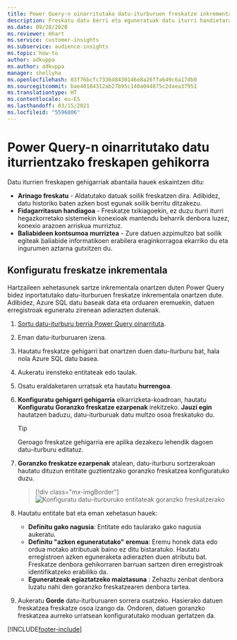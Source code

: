 ```yaml
---
title: Power Query-n oinarritutako datu-iturburuen freskatze inkrementala
description: Freskatu datu berri eta eguneratuak datu iturri handietarako Power Query oinarritzat hartuta.
ms.date: 09/28/2020
ms.reviewer: mhart
ms.service: customer-insights
ms.subservice: audience-insights
ms.topic: how-to
author: adkuppa
ms.author: adkuppa
manager: shellyha
ms.openlocfilehash: 03f76bcfc7336d8430146e8a26ffa649c6a17db0
ms.sourcegitcommit: bae40184312ab27b95c140a044875c2daea37951
ms.translationtype: HT
ms.contentlocale: eu-ES
ms.lasthandoff: 03/15/2021
ms.locfileid: "5596806"
---
```

# <a name="incremental-refresh-for-data-sources-based-on-power-query"></a>Power Query-n oinarritutako datu iturrientzako freskapen gehikorra

Datu iturrien freskapen gehigarriak abantaila hauek eskaintzen ditu:

- **Arinago freskatu** - Aldatutako datuak soilik freskatzen dira. Adibidez, datu historiko baten azken bost egunak soilik berritu ditzakezu.
- **Fidagarritasun handiagoa** - Freskatze txikiagoekin, ez duzu iturri iturri hegazkorretako sistemekin konexioak mantendu beharrik denbora luzez, konexio arazoen arriskua murriztuz.
- **Baliabideen kontsumoa murriztea** - Zure datuen azpimultzo bat soilik egiteak baliabide informatikoen erabilera eraginkorragoa ekarriko du eta ingurumen aztarna gutxitzen du.

## <a name="configure-incremental-refresh"></a>Konfiguratu freskatze inkrementala

Hartzaileen xehetasunek sartze inkrementala onartzen duten Power Query bidez inportatutako datu-iturburuen freskatze inkrementala onartzen dute. Adibidez, Azure SQL datu baseak data eta orduaren eremuekin, datuen erregistroak eguneratu zirenean adierazten dutenak.

1. [Sortu datu-iturburu berria Power Query oinarrituta](connect-power-query.md).

1. Eman datu-iturburuaren izena.

1. Hautatu freskatze gehigarri bat onartzen duen datu-iturburu bat, hala nola Azure SQL datu basea.

1. Aukeratu irensteko entitateak edo taulak.

1. Osatu eraldaketaren urratsak eta hautatu **hurrengoa**.

1. **Konfiguratu gehigarri gehigarria** elkarrizketa-koadroan, hautatu **Konfiguratu** **Goranzko freskatze ezarpenak** irekitzeko. **Jauzi egin** hautatzen baduzu, datu-iturburuak datu multzo osoa freskatuko du.
   > [!TIP]
   > Geroago freskatze gehigarria ere aplika dezakezu lehendik dagoen datu-iturburu editatuz.

1. **Goranzko freskatze ezarpenak** atalean, datu-iturburu sortzerakoan hautatu dituzun entitate guztientzako goranzko freskatzea konfiguratuko duzu.

   > [!div class="mx-imgBorder"]
   > ![Konfiguratu datu-iturburuko entitateak goranzko freskatzerako](media/incremental-refresh-settings.png "Konfiguratu datu-iturburuko entitateak goranzko freskatzerako")

1. Hautatu entitate bat eta eman xehetasun hauek:

   - **Definitu gako nagusia**: Entitate edo taularako gako nagusia aukeratu.
   - **Definitu "azken eguneratutako" eremua**: Eremu honek data edo ordua motako atributuak baino ez ditu bistaratuko. Hautatu erregistroen azken eguneraketa adierazten duen atributu bat. Freskatze denbora gehikorraren barruan sartzen diren erregistroak identifikatzeko erabiliko da.
   - **Eguneratzeak egiaztatzeko maiztasuna** : Zehaztu zenbat denbora luzatu nahi den goranzko freskatzearen denbora tartea.

1. Aukeratu **Gorde** datu-iturburuaren sorrera osatzeko. Hasierako datuen freskatzea freskatze osoa izango da. Ondoren, datuen goranzko freskatzea aurreko urratsean konfiguratutako moduan gertatzen da.


[!INCLUDE[footer-include](../includes/footer-banner.md)]
